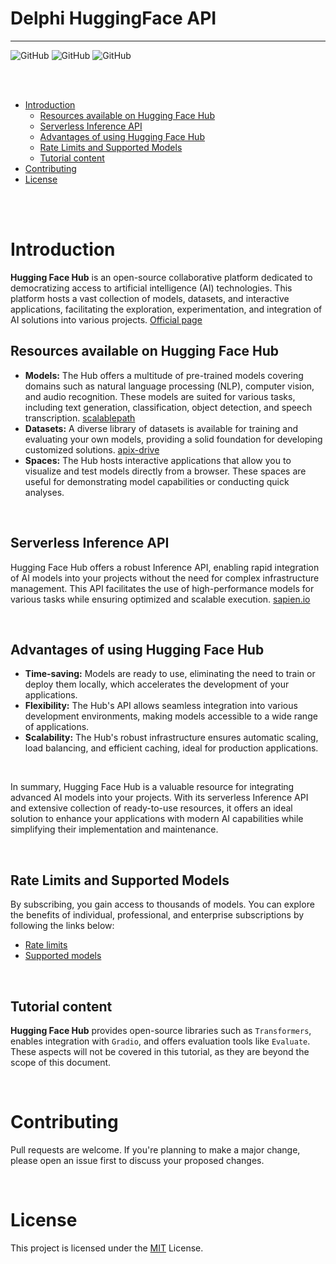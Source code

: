 # Delphi HuggingFace API

___
![GitHub](https://img.shields.io/badge/IDE%20Version-Delphi%2010.3/11/12-yellow)
![GitHub](https://img.shields.io/badge/platform-all%20platforms-green)
![GitHub](https://img.shields.io/badge/Updated%20the%2012/22/2024-blue)

<br/>
<br/>


- [Introduction](#Introduction)
    - [Resources available on Hugging Face Hub](#Resources-available-on-Hugging-Face-Hub)
    - [Serverless Inference API](#Serverless-Inference-API)
    - [Advantages of using Hugging Face Hub](#Advantages-of-using-Hugging-Face-Hub)
    - [Rate Limits and Supported Models](#Rate-Limits-and-Supported-Models)
    - [Tutorial content](#Tutorial-content)
- [Contributing](#contributing)
- [License](#license)
 
<br/>
<br/>

# Introduction

**Hugging Face Hub** is an open-source collaborative platform dedicated to democratizing access to artificial intelligence (AI) technologies. This platform hosts a vast collection of models, datasets, and interactive applications, facilitating the exploration, experimentation, and integration of AI solutions into various projects.
[Official page](https://huggingface.co/docs/hub/index)

## Resources available on Hugging Face Hub

- **Models:** The Hub offers a multitude of pre-trained models covering domains such as natural language processing (NLP), computer vision, and audio recognition. These models are suited for various tasks, including text generation, classification, object detection, and speech transcription. [scalablepath](https://www.scalablepath.com/machine-learning/hugging-face?utm_source=chatgpt.com)
- **Datasets:** A diverse library of datasets is available for training and evaluating your own models, providing a solid foundation for developing customized solutions. [apix-drive](https://apix-drive.com/en/blog/useful/what-is-hugging-face?utm_source=chatgpt.com)
- **Spaces:** The Hub hosts interactive applications that allow you to visualize and test models directly from a browser. These spaces are useful for demonstrating model capabilities or conducting quick analyses. 

<br/>

## Serverless Inference API

Hugging Face Hub offers a robust Inference API, enabling rapid integration of AI models into your projects without the need for complex infrastructure management. This API facilitates the use of high-performance models for various tasks while ensuring optimized and scalable execution. [sapien.io](https://www.sapien.io/blog/what-is-hugging-face-a-review-of-its-key-features-and-tools?utm_source=chatgpt.com)

<br/>

## Advantages of using Hugging Face Hub

- **Time-saving:** Models are ready to use, eliminating the need to train or deploy them locally, which accelerates the development of your applications.
- **Flexibility:** The Hub's API allows seamless integration into various development environments, making models accessible to a wide range of applications. 
- **Scalability:** The Hub's robust infrastructure ensures automatic scaling, load balancing, and efficient caching, ideal for production applications. 

<br/>

In summary, Hugging Face Hub is a valuable resource for integrating advanced AI models into your projects. With its serverless Inference API and extensive collection of ready-to-use resources, it offers an ideal solution to enhance your applications with modern AI capabilities while simplifying their implementation and maintenance.

<br/>

## Rate Limits and Supported Models

By subscribing, you gain access to thousands of models. You can explore the benefits of individual, professional, and enterprise subscriptions by following the links below:

- [Rate limits](https://huggingface.co/docs/api-inference/rate-limits)
- [Supported models](https://huggingface.co/docs/api-inference/supported-models)

<br/>

## Tutorial content

**Hugging Face Hub** provides open-source libraries such as `Transformers`, enables integration with `Gradio`, and offers evaluation tools like `Evaluate`. These aspects will not be covered in this tutorial, as they are beyond the scope of this document.

<br/>

# Contributing

Pull requests are welcome. If you're planning to make a major change, please open an issue first to discuss your proposed changes.

<br/>

# License

This project is licensed under the [MIT](https://choosealicense.com/licenses/mit/) License.